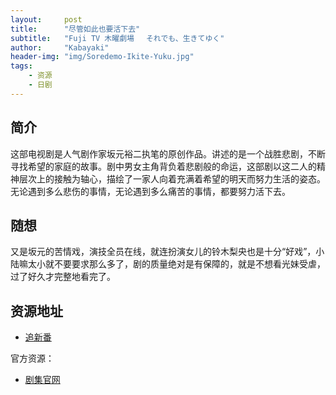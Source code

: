 ```yaml
---
layout:     post
title:      "尽管如此也要活下去"
subtitle:   "Fuji TV 木曜劇場 　それでも、生きてゆく"
author:     "Kabayaki"
header-img: "img/Soredemo-Ikite-Yuku.jpg"
tags:
    - 资源
    - 日剧
---
```


## 简介

这部电视剧是人气剧作家坂元裕二执笔的原创作品。讲述的是一个战胜悲剧，不断寻找希望的家庭的故事。剧中男女主角背负着悲剧般的命运，这部剧以这二人的精神层次上的接触为轴心，描绘了一家人向着充满着希望的明天而努力生活的姿态。无论遇到多么悲伤的事情，无论遇到多么痛苦的事情，都要努力活下去。

## 随想

又是坂元的苦情戏，演技全员在线，就连扮演女儿的铃木梨央也是十分“好戏”，小陆嘛太小就不要要求那么多了，剧的质量绝对是有保障的，就是不想看光妹受虐，过了好久才完整地看完了。

## 资源地址

* [追新番](http://www.zhuixinfan.com/main.php?mod=viewtvplay&pid=182&extra=)

官方资源：

* [剧集官网](http://www.fujitv.co.jp/ikiteyuku/index.html)
